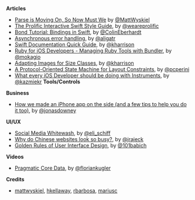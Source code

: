 **Articles**

* [Parse is Moving On, So Now Must We](https://mattwyskiel.github.io/posts/2016/02/07/parse-shutdown.html) by [@MattWyskiel](https://twitter.com/mattwyskiel)
* [The Prolific Interactive Swift Style Guide](http://blog.prolificinteractive.com/2016/02/08/the-prolific-interactive-swift-style-guide/), by [@weareprolific](https://twitter.com/weareprolific)
* [Bond Tutorial: Bindings in Swift](http://www.raywenderlich.com/123108/bond-tutorial), by [@ColinEberhardt](https://twitter.com/ColinEberhardt)
* [Asynchronous error handling](http://alisoftware.github.io/swift/async/error/2016/02/06/async-errors/), by [@aligatr](https://twitter.com/aligatr)
* [Swift Documentation Quick Guide](http://useyourloaf.com/blog/swift-documentation-quick-guide/), by [@kharrison](https://twitter.com/kharrison)
* [Ruby for iOS Developers - Managing Ruby Tools with Bundler](http://www.mokacoding.com/blog/ruby-for-ios-developers-bundler/), by [@mokagio](https://twitter.com/mokagio)
* [Adapting Images for Size Classes](http://useyourloaf.com/blog/adapting-images-for-size-classes/), by [@kharrison](https://twitter.com/kharrison)
* [A Protocol-Oriented State Machine for Layout Constraints](https://medium.com/@pcperini/a-protocol-oriented-state-machine-for-layout-constraints-2c6c94bbd844), by [@pcperini](https://twitter.com/pcperini)
* [What every iOS Developer should be doing with Instruments](https://medium.com/@kazmiekr/what-every-ios-developer-should-be-doing-with-instruments-d1661eeaf64), by [@kazmiekr](https://twitter.com/kazmiekr)
**Tools/Controls**

**Business**

* [How we made an iPhone app on the side (and a few tips to help you do it too)](https://medium.com/@jonasdowney/how-we-made-an-iphone-app-on-the-side-and-a-few-tips-to-help-you-do-it-too-454b3c655bc4#.eygt67ex3), by [@jonasdowney](https://twitter.com/jonasdowney)

**UI/UX**

* [Social Media Whitewash](http://www.elischiff.com/2016/2/9/social-media-whitewash), by [@eli_schiff](https://twitter.com/eli_schiff)
* [Why do Chinese websites look so busy?](https://econsultancy.com/blog/67466-why-do-chinese-websites-look-so-busy), by [@jrajeck](https://twitter.com/jrajeck)
* [Golden Rules of User Interface Design](https://medium.com/@101/golden-rules-of-user-interface-design-19282aeb06b), by [@101babich](https://twitter.com/101babich)

**Videos**

* [Pragmatic Core Data](https://realm.io/news/cocoaheads-florian-kugler-pragmatic-core-data/), by [@floriankugler](https://twitter.com/floriankugler)

**Credits**

* [mattwyskiel](https://github.com/mattwyskiel),  [hkellaway](https://github.com/hkellaway), [rbarbosa](https://github.com/rbarbosa), [mariusc](https://github.com/mariusc)
